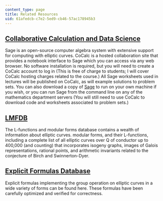 ```yaml
---
content_type: page
title: Related Resources
uid: 61afedcb-c7e2-5ed9-cb46-57ac178945b3
---
```


[Collaborative Calculation and Data Science](https://cocalc.com)
----------------------------------------------------------------

Sage is an open-source computer algebra system with extensive support for computing with elliptic curves. CoCalc is a hosted collaboration site that provides a notebook interface to Sage which you can access via any web browser. No software installation is required, but you will need to create a CoCalc account to log in (This is free of charge to students; I will cover CoCalc hosting charges related to the course.) All Sage worksheets used in lectures will be published on CoCalc, as will example solutions to problem sets. You can also download a copy of [Sage](https://www.sagemath.org/download.html) to run on your own machine if you wish, or you can run Sage from the command line on any of the mathematics department servers (You will still need to use CoCalc to download code and worksheets associated to problem sets.)

[LMFDB](https://www.lmfdb.org)
------------------------------

The L-functions and modular forms database contains a wealth of information about elliptic curves. modular forms, and their L-functions, including a complete list of all elliptic curves over Q of conductor up to 400,000 (and counting) that incorporates isogeny graphs, images of Galois representations, rational points, and arithmetic invariants related to the conjecture of Birch and Swinnerton-Dyer.

[Explicit Formulas Database](http://hyperelliptic.org/EFD/)
-----------------------------------------------------------

Explicit formulas implementing the group operation on elliptic curves in a wide variety of forms can be found here. These formulas have been carefully optimized and verified for correctness.
